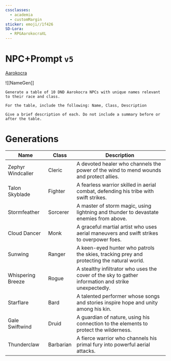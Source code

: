 ```yaml
---
cssclasses:
  - academia
  - customMargin
sticker: emoji//1f426
SD-Lora:
  - RPGAarokocraXL
---
```

# NPC+Prompt ``v5``
[Aarokocra](file:///D:\Documents\Notes\DND\DND\Quartz\DM\Homebrew\Sapient\Aarokocra)

![[NameGen]]

```
Generate a table of 10 DND Aarokocra NPCs with unique names relevant to their race and class.

For the table, include the following: Name, Class, Description

Give a brief description of each. Do not include a summary before or after the table.
```

# Generations

| Name              | Class     | Description                                                                                         |
| ----------------- | --------- | --------------------------------------------------------------------------------------------------- |
| Zephyr Windcaller | Cleric    | A devoted healer who channels the power of the wind to mend wounds and protect allies.              |
| Talon Skyblade    | Fighter   | A fearless warrior skilled in aerial combat, defending his tribe with swift strikes.                |
| Stormfeather      | Sorcerer  | A master of storm magic, using lightning and thunder to devastate enemies from above.               |
| Cloud Dancer      | Monk      | A graceful martial artist who uses aerial maneuvers and swift strikes to overpower foes.            |
| Sunwing           | Ranger    | A keen-eyed hunter who patrols the skies, tracking prey and protecting the natural world.           |
| Whispering Breeze | Rogue     | A stealthy infiltrator who uses the cover of the sky to gather information and strike unexpectedly. |
| Starflare         | Bard      | A talented performer whose songs and stories inspire hope and unity among his kin.                  |
| Gale Swiftwind    | Druid     | A guardian of nature, using his connection to the elements to protect the wilderness.               |
| Thunderclaw       | Barbarian | A fierce warrior who channels his primal fury into powerful aerial attacks.                         |
